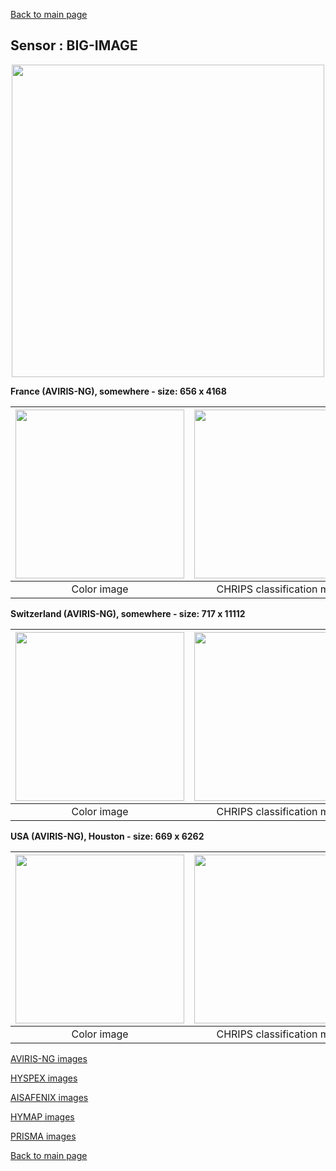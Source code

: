 [Back to main page](index_NEW.md)

## Sensor : BIG-IMAGE

<p align="center">
<img src="Complements/Legende_classif_ligne_v2.png" width="500" />
</p>

**France (AVIRIS-NG), somewhere  -  size: 656 x 4168**

<img src="Images/BIG-IMAGE/AVIRIS_NG_France/FULL/AVIRIS_NG_France_FULL_00_IMAGE.png" width="270" /> | <img src="Images/BIG-IMAGE/AVIRIS_NG_France/FULL/AVIRIS_NG_France_FULL_01_CLASSIF.png" width="270" /> | <img src="Images/BIG-IMAGE/AVIRIS_NG_France/FULL/AVIRIS_NG_France_FULL_02_REGUL.png" width="270" />
:-: | :-: | :-:
Color image | CHRIPS classification map | Regularized classification map

**Switzerland (AVIRIS-NG), somewhere  -  size: 717 x 11112**

<img src="Images/BIG-IMAGE/AVIRIS_NG_Suisse_site2/FULL/AVIRIS_NG_Big_Image_Suisse2_FULL_00_IMAGE.png" width="270" /> | <img src="Images/BIG-IMAGE/AVIRIS_NG_Suisse_site2/FULL/AVIRIS_NG_Big_Image_Suisse2_FULL_01_CLASSIF.png" width="270" /> | <img src="Images/BIG-IMAGE/AVIRIS_NG_Suisse_site2/FULL/AVIRIS_NG_Big_Image_Suisse2_FULL_02_REGUL.png" width="270" />
:-: | :-: | :-:
Color image | CHRIPS classification map | Regularized classification map

**USA (AVIRIS-NG), Houston  -  size: 669 x 6262**

<img src="Images/BIG-IMAGE/AVIRIS_NG_USA_Houston/FULL/AVIRIS_NG_Houston_FULL_00_IMAGE.png" width="270" /> | <img src="Images/BIG-IMAGE/AVIRIS_NG_USA_Houston/FULL/AVIRIS_NG_Houston_FULL_01_CLASSIF.png" width="270" /> | <img src="Images/BIG-IMAGE/AVIRIS_NG_USA_Houston/FULL/AVIRIS_NG_Houston_FULL_02_REGUL.png" width="270" />
:-: | :-: | :-:
Color image | CHRIPS classification map | Regularized classification map

[AVIRIS-NG images](visu_images_AVIRIS_NG.md)

[HYSPEX images](visu_images_HYSPEX.md)

[AISAFENIX images](visu_images_AISAFENIX.md)

[HYMAP images](visu_images_HYMAP.md)

[PRISMA images](visu_images_PRISMA.md)

[Back to main page](index.md)


